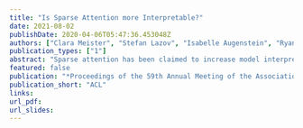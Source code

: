```yaml
---
title: "Is Sparse Attention more Interpretable?"
date: 2021-08-02
publishDate: 2020-04-06T05:47:36.453048Z
authors: ["Clara Meister", "Stefan Lazov", "Isabelle Augenstein", "Ryan Cotterell"]
publication_types: ["1"]
abstract: "Sparse attention has been claimed to increase model interpretability under the assumption that it highlights influential inputs. Yet the attention distribution is typically over representations internal to the model rather than inputs themselves, suggesting this assumption may not have merit. In this work, we design a set of experiments to help us understand how sparsity affects our ability to use attention as an explainability tool. On three text classification tasks, we verify that only a weak relationship between inputs and co-indexed intermediate representations exists---under sparse attention and otherwise. Further, we do not find any plausible mappings from sparse attention distributions to a sparse set of influential inputs through other avenues. Rather, we observe in this setting that inducing sparsity may make it less plausible that attention can be used as a tool for understanding model behavior."
featured: false
publication: "*Proceedings of the 59th Annual Meeting of the Association for Computational Linguistics*"
publication_short: "ACL"
links:
url_pdf: 
url_slides: 
---
```


